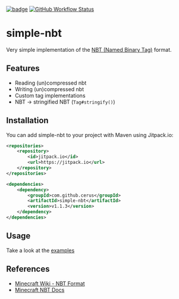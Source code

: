 

[![badge](https://img.shields.io/badge/jitpack.io-v1.1.3-green)](https://jitpack.io/#cerus/simple-nbt/v1.1.3) [![GitHub Workflow Status](https://img.shields.io/github/workflow/status/cerus/simple-nbt/Maven)](https://github.com/cerus/simple-nbt/actions?query=workflow%3AMaven)

# simple-nbt
Very simple implementation of the [NBT (Named Binary Tag)](https://minecraft.gamepedia.com/NBT_format) format.

## Features
- Reading (un)compressed nbt
- Writing (un)compressed nbt
- Custom tag implementations
- NBT -> stringified NBT (`Tag#stringify()`)

## Installation
You can add simple-nbt to your project with Maven using Jitpack.io:
```xml
<repositories>
    <repository>
        <id>jitpack.io</id>
        <url>https://jitpack.io</url>
    </repository>
</repositories>

<dependencies>
    <dependency>
        <groupId>com.github.cerus</groupId>
        <artifactId>simple-nbt</artifactId>
        <version>v1.1.3</version>
    </dependency>
</dependencies>
```

## Usage
Take a look at the [examples](src/main/java/examples) 

## References
- [Minecraft Wiki - NBT Format](https://minecraft.gamepedia.com/NBT_format)
- [Minecraft NBT Docs](http://web.archive.org/web/20110723210920/http://www.minecraft.net/docs/NBT.txt)